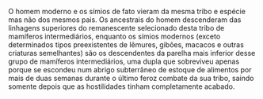 ﻿O homem moderno e os símios de fato vieram da mesma tribo e espécie mas não dos mesmos pais. Os ancestrais do homem descenderam das linhagens superiores do remanescente selecionado desta tribo de mamíferos intermediários, enquanto os símios modernos (exceto determinados tipos preexistentes de lêmures, gibões, macacos e outras criaturas semelhantes) são os descendentes da parelha mais inferior desse grupo de mamíferos intermediários, uma dupla que sobreviveu apenas porque se escondeu num abrigo subterrâneo de estoque de alimentos por mais de duas semanas durante o último feroz combate da sua tribo, saindo somente depois que as hostilidades tinham completamente acabado.